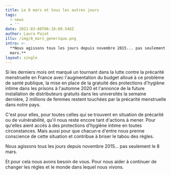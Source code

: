 ```yaml
---
title: Le 8 mars et tous les autres jours
tags:
  - news
  - ''
date: 2021-03-08T06:10:09.546Z
author: Laura Pajot
illu: /img/8_mars_generique.png
intro: >-
  **Nous agissons tous les jours depuis novembre 2015... pas seulement le 8
  mars.**
layout: single
---
```

Si les derniers mois ont marqué un tournant dans la lutte contre la précarité menstruelle en France avec l'augmentation du budget alloué à ce problème de santé publique, la mise en place de la gratuité des protections d'hygiène intime dans les prisons à l'automne 2020 et l'annonce de la future installation de distributeurs gratuits dans les universités la semaine dernière, 2 millions de femmes restent touchées par la précarité menstruelle dans notre pays.

C'est pour elles, pour toutes celles qui se trouvent en situation de précarité ou de vulnérabilité, qu'il nous reste encore tant d'actions à mener. Pour qu'elles aient accès à des protections d'hygiène intime en toutes circonstances. Mais aussi pour que chacun·e d'entre nous prenne conscience de cette situation et contribue à briser le tabou des règles.

Nous agissons tous les jours depuis novembre 2015... pas seulement le 8 mars. 

Et pour cela nous avons besoin de vous. Pour nous aider à continuer de changer les règles et le monde dans lequel nous vivons.
